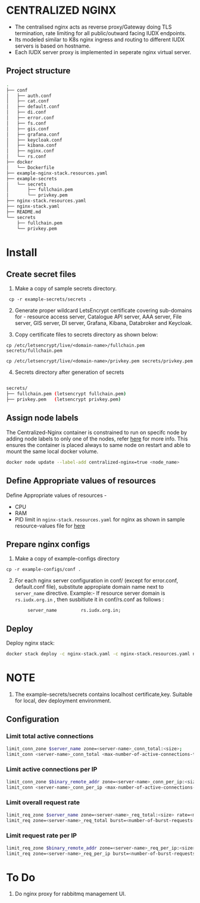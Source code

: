 # CENTRALIZED NGINX
* The centralised nginx acts as reverse proxy/Gateway doing TLS termination, rate limiting for all public/outward facing IUDX endpoints.
* Its modeled similar to K8s nginx ingress and routing to different IUDX servers is based on hostname. 
* Each IUDX server proxy is implemented in seperate nginx virtual server.
## Project structure
```sh
.
├── conf
│   ├── auth.conf
│   ├── cat.conf
│   ├── default.conf
│   ├── di.conf
│   ├── error.conf
│   ├── fs.conf
│   ├── gis.conf
│   ├── grafana.conf
│   ├── keycloak.conf
│   ├── kibana.conf
│   ├── nginx.conf
│   └── rs.conf
├── docker
│   └── Dockerfile
├── example-nginx-stack.resources.yaml
├── example-secrets
│   └── secrets
│       ├── fullchain.pem
│       └── privkey.pem
├── nginx-stack.resources.yaml
├── nginx-stack.yaml
├── README.md
└── secrets
    ├── fullchain.pem
    └── privkey.pem

```


# Install
## Create secret files
1. Make a copy of sample secrets directory.
```console
 cp -r example-secrets/secrets .
```
2.  Generate proper wildcard LetsEncrypt certificate covering sub-domains for - resource access server, Catalogue API server, AAA server, File server, GIS server, DI server, Grafana, Kibana, Databroker and Keycloak.

3. Copy certificate files to secrets directory as shown below:

```
cp /etc/letsencrypt/live/<domain-name>/fullchain.pem  secrets/fullchain.pem

cp /etc/letsencrypt/live/<domain-name>/privkey.pem secrets/privkey.pem
```
4. Secrets directory after generation of secrets
```sh

secrets/
├── fullchain.pem (letsencrypt fullchain.pem)
├── privkey.pem   (letsencrypt privkey.pem)

```

## Assign node labels

The Centralized-Nginx container is constrained to run on specifc node by adding node labels to only one of the nodes, refer [here](https://docs.docker.com/engine/swarm/services/#placement-constraints) for more info. This ensures the container is placed always to same node on restart and able to mount the same local docker volume.
```sh
docker node update --label-add centralized-nginx=true <node_name>
```

## Define Appropriate values of resources

Define Appropriate values of resources -
- CPU 
- RAM 
- PID limit 
in `nginx-stack.resources.yaml`  for nginx as shown in sample resource-values file for [here](example-nginx-stack.resources.yaml)

## Prepare nginx configs
1. Make a copy of example-configs directory 
```
cp -r example-configs/conf .
```

2. For each nginx server configuration in conf/ (except for error.conf, default.conf file), substitute appropiate domain name next to ``server_name`` directive. 
Example:- If resource server domain is ``rs.iudx.org.in`` , then susbitiute it in conf/rs.conf as follows :
```
        server_name         rs.iudx.org.in;
```

## Deploy
Deploy nginx stack:
```sh
docker stack deploy -c nginx-stack.yaml -c nginx-stack.resources.yaml nginx-stack
```

# NOTE
1. The example-secrets/secrets contains localhost certificate,key. Suitable for local, dev deployment environment.
## Configuration

### Limit total active connections
```sh
limit_conn_zone $server_name zone=<server-name>_conn_total:<size>;
limit_conn <server-name>_conn_total <max-number-of-active-connections-to-server>;
```
### Limit active connections per IP
```sh
limit_conn_zone $binary_remote_addr zone=<server-name>_conn_per_ip:<size>;
limit_conn <server-name>_conn_per_ip <max-number-of-active-connections-to-server-per-IP>;
```
### Limit overall request rate
```sh
limit_req_zone $server_name zone=<server-name>_req_total:<size> rate=<max-request-rate-to-server>;
limit_req zone=<server-name>_req_total burst=<number-of-burst-requests-allowed> nodelay;
```
### Limit request rate per IP
```sh
limit_req_zone $binary_remote_addr zone=<server-name>_req_per_ip:<size> rate=<max-request-rate-to-server-per-IP>r/s;
limit_req zone=<server-name>_req_per_ip burst=<number-of-burst-requests-allowed> nodelay;
```

# To Do

1. Do nginx proxy for  rabbitmq management UI.
